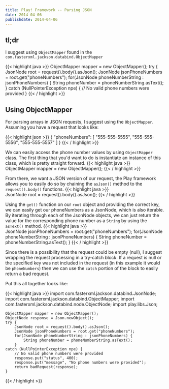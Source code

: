 ```yaml
---
title: Play! Framework -- Parsing JSON
date: 2014-04-06
publishdate: 2014-04-06
---
```


## tl;dr ##
I suggest using `ObjectMapper` found in the `com.fasterxml.jackson.databind.ObjectMapper`

{{< highlight java >}}
    ObjectMapper mapper = new ObjectMapper();
    try {
        JsonNode root = request().body().asJson();
        JsonNode jsonPhoneNumbers = root.get("phoneNumbers");
        for(JsonNode phoneNumberString : jsonPhoneNumbers) {
            String phoneNumber = phoneNumberString.asText();
        }
    catch (NullPointerException npe) {
        // No valid phone numbers were provided
    }
{{< / highlight >}}

## Using ObjectMapper ##
For parsing arrays in JSON requests, I suggest using the `ObjectMapper`. Assuming you have a request that looks like:

{{< highlight json >}}
    {
        "phoneNumbers": [
            "555-555-5555",
            "555-555-5556",
            "555-555-5557"
        ]
    }
{{< / highlight >}}

We can easily access the phone number values by using `ObjectMapper` class. The first thing that you'd want to do is instantiate an instance of this class, which is pretty straight forward.
{{< highlight java >}}    
    ObjectMapper mapper = new ObjectMapper();
{{< / highlight >}}

From there, we want a JSON version of our request, the Play framework allows you to easily do so by chaining the `asJson()` method to the `request().body()` functions.
{{< highlight java >}}    
    JsonNode root = request().body().asJson();
{{< / highlight >}}

Using the `get()` function on our `root` object and providing the correct key, we can easily get our phoneNumbers as a JsonNode, which is also iterable. By iterating through each of the JsonNode objects, we can just return the value for the corresponding phone number as a `String` by using the `asText()` method.
{{< highlight java >}}    
    JsonNode jsonPhoneNumbers = root.get("phoneNumbers");
    for(JsonNode phoneNumberString : jsonPhoneNumbers) {
        String phoneNumber = phoneNumberString.asText();
    }
{{< / highlight >}}

Since there is a possibility that the request could be empty (null), I suggest wrapping the request processing in a try-catch block. If a request is null or the specified key was not included in the request (in this example it would be `phoneNumbers`) then we can use the `catch` portion of the block to easily return a bad request.

Put this all together looks like:

{{< highlight java >}}
    import com.fasterxml.jackson.databind.JsonNode;
    import com.fasterxml.jackson.databind.ObjectMapper;
    import com.fasterxml.jackson.databind.node.ObjectNode;
    import play.libs.Json;

    ObjectMapper mapper = new ObjectMapper();
    ObjectNode response = Json.newObject();
    try {
        JsonNode root = request().body().asJson();
        JsonNode jsonPhoneNumbers = root.get("phoneNumbers");
        for(JsonNode phoneNumberString : jsonPhoneNumbers) {
            String phoneNumber = phoneNumberString.asText();
        }
    catch (NullPointerException npe) {
        // No valid phone numbers were provided
        response.put("status", 400);
        response.put("message", "No phone numbers were provided");
        return badRequest(response);
    }
{{< / highlight >}}
